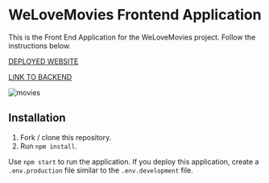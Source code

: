 # WeLoveMovies Frontend Application

This is the Front End Application for the WeLoveMovies project. Follow the instructions below.


[DEPLOYED WEBSITE](https://welovemovies-frontend-cemi.onrender.com)

[LINK TO BACKEND](https://github.com/skylarnlea/WeLoveMovies_Backend)

![movies](https://res.cloudinary.com/strive/image/upload/w_1000,h_1000,c_limit/06596df6b4c59b453c69d84d2bc854b3-home.png)

## Installation

1. Fork / clone this repository.
1. Run `npm install`.

Use `npm start` to run the application. If you deploy this application, create a `.env.production` file similar to the `.env.development` file.
